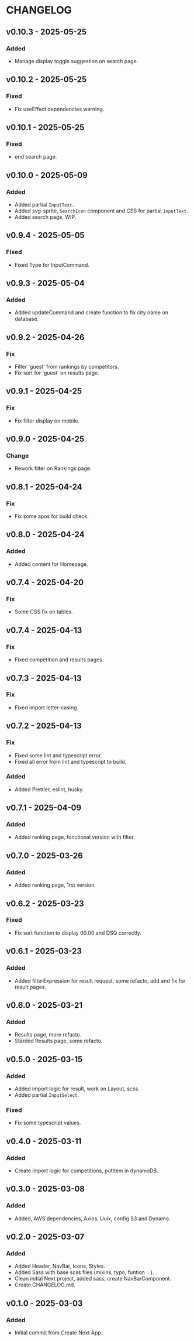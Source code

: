 # CHANGELOG

## v0.10.3 - 2025-05-25

### Added

- Manage display toggle suggestion on search page.

## v0.10.2 - 2025-05-25

### Fixed

- Fix useEffect dependencies warning.

## v0.10.1 - 2025-05-25

### Fixed

- end search page.

## v0.10.0 - 2025-05-09

### Added

- Added partial `InputText`.
- Added svg-sprite, `SearchIcon` component and CSS for partial `InputText`.
- Added search page, WIP.

## v0.9.4 - 2025-05-05

### Fixed

- Fixed Type for InputCommand.

## v0.9.3 - 2025-05-04

### Added

- Added updateCommand and create function to fix city name on database.

## v0.9.2 - 2025-04-26

### Fix

- Filter 'guest' from rankings by competitors.
- Fix sort for 'guest' on results page.

## v0.9.1 - 2025-04-25

### Fix

- Fix filter display on mobile.

## v0.9.0 - 2025-04-25

### Change

- Rework filter on Rankings page.

## v0.8.1 - 2025-04-24

### Fix

- Fix some apos for build check.

## v0.8.0 - 2025-04-24

### Added

- Added content for Homepage.

## v0.7.4 - 2025-04-20

### Fix

- Some CSS fix on tables.

## v0.7.4 - 2025-04-13

### Fix

- Fixed competition and results pages.

## v0.7.3 - 2025-04-13

### Fix

- Fixed import letter-casing.

## v0.7.2 - 2025-04-13

### Fix

- Fixed some lint and typescript error.
- Fixed all error from lint and typescript to build.

### Added

- Added Prettier, eslint, husky.

## v0.7.1 - 2025-04-09

### Added

- Added ranking page, fonctional version with filter.

## v0.7.0 - 2025-03-26

### Added

- Added ranking page, 1rst version.

## v0.6.2 - 2025-03-23

### Fixed

- Fix sort function to display 00.00 and DSQ correctly.

## v0.6.1 - 2025-03-23

### Added

- Added filterExpression for result request, some refacto, add and fix for result pages.

## v0.6.0 - 2025-03-21

### Added

- Results page, more refacto.
- Starded Results page, some refacto.

## v0.5.0 - 2025-03-15

### Added

- Added import logic for result, work on Layout, scss.
- Added partial `InputSelect`.

### Fixed

- Fix some typescript values.

## v0.4.0 - 2025-03-11

### Added

- Create import logic for competitions, putItem in dynamoDB.

## v0.3.0 - 2025-03-08

### Added

- Added, AWS dependencies, Axios, Uuix, config S3 and Dynamo.

## v0.2.0 - 2025-03-07

### Added

- Added Header, NavBar, Icons, Styles.
- Added Sass with base scss files (mixins, typo, funtion ...).
- Clean initial Next project, added sass, create NavBarComponent.
- Create CHANGELOG.md.

## v0.1.0 - 2025-03-03

### Added

- Initial commit from Create Next App.